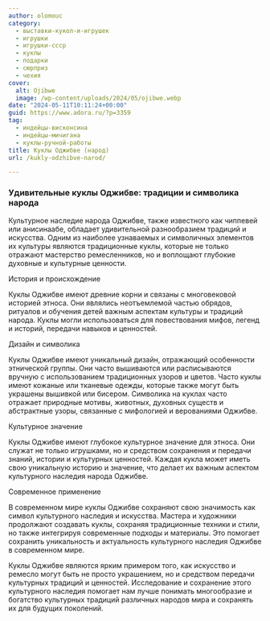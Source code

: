 ```yaml
---
author: olomouc
category:
  - выставки-кукол-и-игрушек
  - игрушки
  - игрушки-ссср
  - куклы
  - подарки
  - сюрприз
  - чехия
cover:
  alt: Ojibwe
  image: /wp-content/uploads/2024/05/ojibwe.webp
date: "2024-05-11T10:11:24+00:00"
guid: https://www.adora.ru/?p=3359
tag:
  - индейцы-висконсина
  - индейцы-мичигана
  - куклы-ручной-работы
title: Куклы Оджибве (народ)
url: /kukly-odzhibve-narod/

---
```

### Удивительные куклы Оджибве: традиции и символика народа

Культурное наследие народа Оджибве, также известного как чиппевей или анисинаабе, обладает удивительной разнообразием традиций и искусства. Одним из наиболее узнаваемых и символичных элементов их культуры являются традиционные куклы, которые не только отражают мастерство ремесленников, но и воплощают глубокие духовные и культурные ценности.

История и происхождение

Куклы Оджибве имеют древние корни и связаны с многовековой историей этноса. Они являлись неотъемлемой частью обрядов, ритуалов и обучения детей важным аспектам культуры и традиций народа. Куклы могли использоваться для повествования мифов, легенд и историй, передачи навыков и ценностей.

Дизайн и символика

Куклы Оджибве имеют уникальный дизайн, отражающий особенности этнической группы. Они часто вышиваются или расписываются вручную с использованием традиционных узоров и цветов. Часто куклы имеют кожаные или тканевые одежды, которые также могут быть украшены вышивкой или бисером. Символика на куклах часто отражает природные мотивы, животных, духовных существ и абстрактные узоры, связанные с мифологией и верованиями Оджибве.

Культурное значение

Куклы Оджибве имеют глубокое культурное значение для этноса. Они служат не только игрушками, но и средством сохранения и передачи знаний, истории и культурных ценностей. Каждая кукла может иметь свою уникальную историю и значение, что делает их важным аспектом культурного наследия народа Оджибве.

Современное применение

В современном мире куклы Оджибве сохраняют свою значимость как символ культурного наследия и искусства. Мастера и художники продолжают создавать куклы, сохраняя традиционные техники и стили, но также интегрируя современные подходы и материалы. Это помогает сохранить уникальность и актуальность культурного наследия Оджибве в современном мире.

Куклы Оджибве являются ярким примером того, как искусство и ремесло могут быть не просто украшением, но и средством передачи культурных традиций и ценностей. Исследование и сохранение этого культурного наследия помогает нам лучше понимать многообразие и богатство культурных традиций различных народов мира и сохранять их для будущих поколений.
